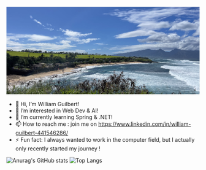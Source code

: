   ![beau](https://github.com/willguilbert/willguilbert/blob/main/IMG_6211.jpeg)

- 👋 Hi, I’m William Guilbert!
- 👀 I’m interested in Web Dev & AI!
- 🌱 I’m currently learning Spring & .NET!
- 📫 How to reach me : join me on https://www.linkedin.com/in/william-guilbert-441546286/
- ⚡ Fun fact: I always wanted to work in the computer field, but I actually only recently started my journey !



![Anurag's GitHub stats](https://github-readme-stats.vercel.app/api?username=willguilbert&show_icons=true&theme=radical)
![Top Langs](https://github-readme-stats.vercel.app/api/top-langs/?username=willguilbert&layout=compact)
